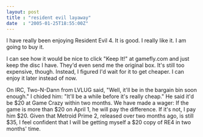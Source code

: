 ```yaml
---
layout: post
title : "resident evil layaway"
date  : "2005-01-25T18:55:00Z"
---
```

I have really been enjoying Resident Evil 4.  It is good.  I really like it.  I am going to buy it.

I can see how it would be nice to click "Keep It!" at gamefly.com and just keep the disc I have.  They'd even send me the original box.  It's still too expensive, though.  Instead, I figured I'd wait for it to get cheaper.  I can enjoy it later instead of now.

On IRC, Two-N-Dann from LVLUG said, "Well, it'll be in the bargain bin soon enough."  I chided him: "It'll be a while before it's really cheap."  He said it'd be $20 at Game Crazy within two months.  We have made a wager:  If the game is more than $20 on April 1, he will pay the difference.  If it's not, I pay him $20.  Given that Metroid Prime 2, released over two months ago, is still $35, I feel confident that I will be getting myself a $20 copy of RE4 in two months' time.

